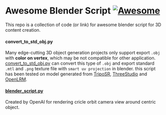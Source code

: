 # Awesome Blender Script [![Awesome](https://awesome.re/badge.svg)](https://awesome.re)
This repo is a collection of code (or link) for awesome blender script for 3D content creation.

#### convert_to_std_obj.py
Many edge-cutting 3D object generation projects only support export `.obj` with **color on vertex**, which may be not compatible for other application.
[convert_to_std_obj.py](convert_to_std_obj.py) can convert this type of `.obj` and export standard `.mtl` and `.png` texture file with `smart uv projection` in blender.
this script has been tested on model generated from [TripoSR](https://github.com/VAST-AI-Research/TripoSR), [ThreeStudio](https://github.com/threestudio-project/threestudio) and [OpenLRM](https://github.com/3DTopia/OpenLRM).



#### [blender_script.py](https://github.com/openai/point-e/blob/main/point_e/evals/scripts/blender_script.py)
Created by OpenAI for rendering cricle orbit camera view around centric object.
